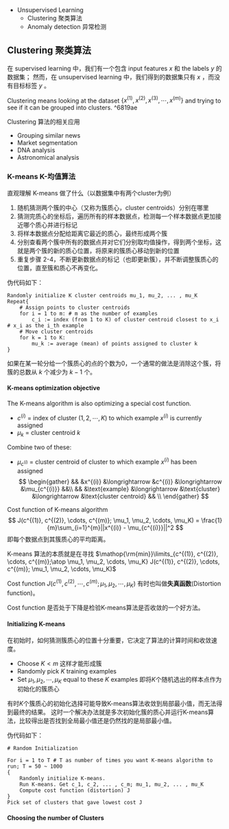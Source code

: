 - Unsupervised Learning
	- Clustering 聚类算法
	- Anomaly detection 异常检测

## Clustering 聚类算法

在 supervised learning 中，我们有一个包含 input features $x$ 和 the labels $y$ 的数据集； 
然而，在 unsupervised learning 中，我们得到的数据集只有 $x$ ，而没有目标标签 $y$ 。

Clustering means looking at the dataset $\{x^{(1)}, x^{(2)}, x^{(3)}, \cdots, x^{(m)}\}$ and trying to see if it can be grouped into clusters. ^6819ae

Clustering 算法的相关应用
- Grouping similar news
- Market segmentation
- DNA analysis
- Astronomical analysis

### K-means K-均值算法

直观理解 K-means 做了什么（以数据集中有两个cluster为例）
1. 随机猜测两个簇的中心（又称为簇质心，cluster centroids）分别在哪里 
2. 猜测完质心的坐标后，遍历所有的样本数据点，检测每一个样本数据点更加接近哪个质心并进行标记
3. 将样本数据点分配给距离它最近的质心，最终形成两个簇
4. 分别查看两个簇中所有的数据点并对它们分别取均值操作，得到两个坐标，这就是两个簇的新的质心位置，将原来的簇质心移动到新的位置
5. 重复步骤 2-4，不断更新数据点的标记（也即更新簇），并不断调整簇质心的位置，直至簇和质心不再变化。

伪代码如下：
```
Randomly initialize K cluster centroids mu_1, mu_2, ... , mu_K
Repeat{
	# Assign points to cluster centroids
	for i = 1 to m: # m as the number of examples
		c_i := index (from 1 to K) of cluster centroid closest to x_i # x_i as the i_th example
	# Move cluster centroids
	for k = 1 to K:
		mu_k := average (mean) of points assigned to cluster k
}
```

如果在某一轮分给一个簇质心的点的个数为0，一个通常的做法是消除这个簇，将簇的总数从 $k$ 个减少为 $k-1$ 个。

#### K-means optimization objective

The K-means algorithm is also optimizing a special cost function.

- $c^{(i)}$ $=$ index of cluster ($1, 2, \cdots, K$) to which example $x^{(i)}$ is currently assigned 
- $\mu_k$ $=$ cluster centroid $k$

Combine two of these:
- $\mu_{c^{(i)}}$ $=$ cluster centroid of cluster to which example $x^{(i)}$ has been assigned 
$$
\begin{gather}
&& &x^{(i)} &\longrightarrow &c^{(i)} &\longrightarrow &\mu_{c^{(i)}} &&\\
&& &\text{example} &\longrightarrow &\text{cluster} &\longrightarrow &\text{cluster centroid} && \\
\end{gather}
$$

Cost function of K-means algorithm
$$
J(c^{(1)}, c^{(2)}, \cdots, c^{(m)}; \mu_1, \mu_2, \cdots, \mu_K) = \frac{1}{m}\sum_{i=1}^{m}||x^{(i)} - \mu_{c^{(i)}}||^2
$$ 
即每个数据点到其簇质心的平均距离。

K-means 算法的本质就是在寻找 $\mathop{\rm{min}}\limits_{c^{(1)}, c^{(2)}, \cdots, c^{(m)};\atop \mu_1, \mu_2, \cdots, \mu_K} J(c^{(1)}, c^{(2)}, \cdots, c^{(m)}; \mu_1, \mu_2, \cdots, \mu_K)$

Cost function $J(c^{(1)}, c^{(2)}, \cdots, c^{(m)}; \mu_1, \mu_2, \cdots, \mu_K)$ 有时也叫做**失真函数**(Distortion function)。

Cost function 是否处于下降是检验K-means算法是否收敛的一个好方法。

#### Initializing K-means

在初始时，如何猜测簇质心的位置十分重要，它决定了算法的计算时间和收敛速度。

- Choose $K < m$ 这样才能形成簇
- Randomly pick $K$ training examples
- Set $\mu_1, \mu_2, \cdots, \mu_K$ equal to these $K$ examples 即将$K$个随机选出的样本点作为初始化的簇质心

有时$K$个簇质心的初始化选择可能导致K-means算法收敛到局部最小值，而无法得到最终的结果。
这时一个解决办法就是多次初始化簇的质心并运行K-means算法，比较得出是否找到全局最小值还是仍然找的是局部最小值。

伪代码如下：
```
# Random Initialization

For i = 1 to T # T as number of times you want K-means algorithm to run; T = 50 ~ 1000
{
	Randomly initialize K-means.
	Run K-means. Get c_1, c_2, ... , c_m; mu_1, mu_2, ... , mu_K
	Compute cost function (distortion) J
}
Pick set of clusters that gave lowest cost J
```

#### Choosing the number of Clusters

